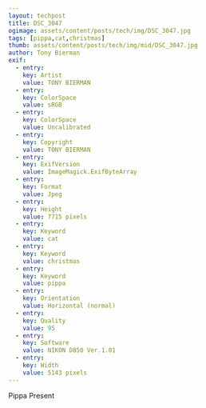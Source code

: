 ```yaml
---
layout: techpost
title: DSC_3047
ogimage: assets/content/posts/tech/img/DSC_3047.jpg
tags: [pippa,cat,christmas]
thumb: assets/content/posts/tech/img/mid/DSC_3047.jpg
author: Tony Bierman
exif:
  - entry:
    key: Artist
    value: TONY BIERMAN
  - entry:
    key: ColorSpace
    value: sRGB
  - entry:
    key: ColorSpace
    value: Uncalibrated
  - entry:
    key: Copyright
    value: TONY BIERMAN
  - entry:
    key: ExifVersion
    value: ImageMagick.ExifByteArray
  - entry:
    key: Format
    value: Jpeg
  - entry:
    key: Height
    value: 7715 pixels
  - entry:
    key: Keyword
    value: cat
  - entry:
    key: Keyword
    value: christmas
  - entry:
    key: Keyword
    value: pippa
  - entry:
    key: Orientation
    value: Horizontal (normal)
  - entry:
    key: Quality
    value: 95
  - entry:
    key: Software
    value: NIKON D850 Ver.1.01     
  - entry:
    key: Width
    value: 5143 pixels
---
```

<p class="h4">Pippa Present</p>